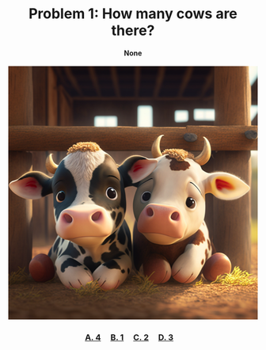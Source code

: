 <h1 align="center">
Problem 1: How many cows are there?
</h1>

<h4 align="center">
None
</h4>

<p align="center">
<img src="cows.png" height="512"/>
</p>

<h3 align="center"><span><a href="https://raw.githubusercontent.com/rain1024/math/main/assets/lose0.png">A. 4</a></span>&nbsp;&nbsp;&nbsp;&nbsp;
<span><a href="https://raw.githubusercontent.com/rain1024/math/main/assets/lose0.png">B. 1</a></span>&nbsp;&nbsp;&nbsp;&nbsp;
<span><a href="https://raw.githubusercontent.com/rain1024/math/main/assets/win0.png">C. 2</a></span>&nbsp;&nbsp;&nbsp;&nbsp;
<span><a href="https://raw.githubusercontent.com/rain1024/math/main/assets/lose0.png">D. 3</a></span>&nbsp;&nbsp;&nbsp;&nbsp;
</h3>